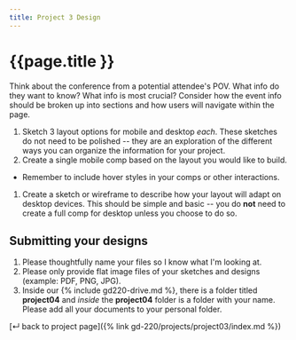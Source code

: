 ```yaml
---
title: Project 3 Design
---
```


# {{page.title }}
Think about the conference from a potential attendee's POV. What info do they want to know? What info is most crucial? Consider how the event info should be broken up into sections and how users will navigate within the page.

1. Sketch 3 layout options for mobile and desktop _each_. These sketches do not need to be polished -- they are an exploration of the different ways you can organize the information for your project.
1. Create a single mobile comp based on the layout you would like to build.
  - Remember to include hover styles in your comps or other interactions.
1. Create a sketch or wireframe to describe how your layout will adapt on desktop devices. This should be simple and basic -- you do **not** need to create a full comp for desktop unless you choose to do so.

## Submitting your designs
1. Please thoughtfully name your files so I know what I'm looking at.
1. Please only provide flat image files of your sketches and designs (example: PDF, PNG, JPG).
1. Inside our {% include gd220-drive.md %}, there is a folder titled <b>project04</b> and _inside_ the <b>project04</b> folder is a folder with your name. Please add all your documents to your personal folder.

[&#x21b5; back to project page]({% link gd-220/projects/project03/index.md %})

